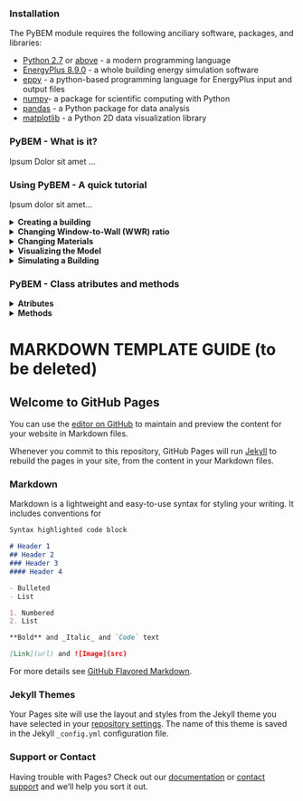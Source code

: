 ### Installation
The PyBEM module requires the following anciliary software, packages, and libraries:
  - [Python 2.7](https://www.python.org/downloads/release/python-2713/) or [above](https://www.python.org/downloads/release/python-373/) - a modern programming language
  - [EnergyPlus 8.9.0](https://github.com/NREL/EnergyPlus/releases/tag/v8.9.0) - a whole building energy simulation software
  - [eppy](https://eppy.readthedocs.io/en/latest/installation.html) - a python-based programming language for EnergyPlus input and output files
  - [numpy](https://www.numpy.org/)- a package for scientific computing with Python 
  - [pandas](https://pandas.pydata.org/) - a Python package for data analysis 
  - [matplotlib](https://matplotlib.org/users/installing.html) - a Python 2D data visualization library

### PyBEM - What is it?
  Ipsum Dolor sit amet ...

### Using PyBEM - A quick tutorial
Ipsum dolor sit amet...
<details> 
  <summary> <b> Creating a building </b> </summary>
  
  Something...
</details>

<details> 
  <summary> <b> Changing Window-to-Wall (WWR) ratio </b> </summary>
  
  Something...
</details>

<details> 
  <summary> <b> Changing Materials </b> </summary>
  
  Something...
</details>


<details> 
  <summary> <b> Visualizing the Model </b> </summary>
  
  Something...
</details>


<details> 
  <summary> <b> Simulating a Building </b> </summary>
  
  Something...
</details>

<p> </p>

### PyBEM - Class atributes and methods
<details> 
  <summary> <b> Atributes </b> </summary>
  
  Content coming soon.
</details>


<details> 
  <summary> <b> Methods </b> </summary>
  
  Content coming soon.
</details>

# MARKDOWN TEMPLATE GUIDE (to be deleted)
## Welcome to GitHub Pages

You can use the [editor on GitHub](https://github.com/luissds82/buildingenergymodeler.github.io/edit/master/README.md) to maintain and preview the content for your website in Markdown files.

Whenever you commit to this repository, GitHub Pages will run [Jekyll](https://jekyllrb.com/) to rebuild the pages in your site, from the content in your Markdown files.

### Markdown

Markdown is a lightweight and easy-to-use syntax for styling your writing. It includes conventions for

```markdown
Syntax highlighted code block

# Header 1
## Header 2
### Header 3
#### Header 4

- Bulleted
- List

1. Numbered
2. List

**Bold** and _Italic_ and `Code` text

[Link](url) and ![Image](src)
```

For more details see [GitHub Flavored Markdown](https://guides.github.com/features/mastering-markdown/).

### Jekyll Themes

Your Pages site will use the layout and styles from the Jekyll theme you have selected in your [repository settings](https://github.com/luissds82/buildingenergymodeler.github.io/settings). The name of this theme is saved in the Jekyll `_config.yml` configuration file.

### Support or Contact

Having trouble with Pages? Check out our [documentation](https://help.github.com/categories/github-pages-basics/) or [contact support](https://github.com/contact) and we’ll help you sort it out.
